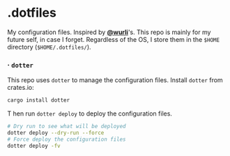 # .dotfiles
My configuration files. Inspired by [**@wurli**](https://github.com/wurli/dotfiles)'s. This repo is mainly for my future self, in case I forget. Regardless of the OS, I store them in the `$HOME` directory (`$HOME/.dotfiles/`).

### · `dotter`
This repo uses `dotter` to manage the configuration files. Install `dotter` from crates.io:
```bash
cargo install dotter
```
T
hen run `dotter deploy` to deploy the configuration files.
```bash
# Dry run to see what will be deployed
dotter deploy --dry-run --force
# Force deploy the configuration files
dotter deploy -fv
```

<!-- ## Windows
To start or add a new config, copy the original file into the `.dotfiles` directory. Then create a symbolic link to it in `$HOME`. On new machines, simply `git clone` this repository.

```powershell
# Navigate to your `.dotfiles` directory
cd $HOME\.dotfiles

# Create custom symlink function
function symlink ([String] $real, [String] $link) {
    if (Test-Path $real -pathType container) {
        # Create a hardlink for individual files
        cmd /c mklink /j $link.Replace("/", "\") $real.Replace("/", "\")
    } else {
        # Create a junction for folders
        cmd /c mklink /h $link.Replace("/", "\") $real.Replace("/", "\")
    }
}

# Create symlink!
symlink .gitconfig $HOME\.gitconfig
``` -->